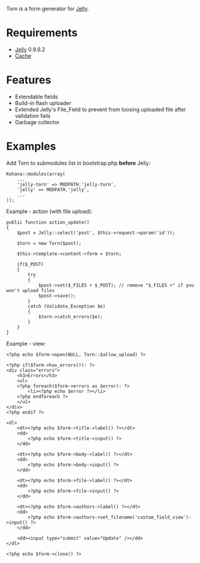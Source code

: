 Torn is a form generator for [Jelly](http://github.com/jonathangeiger/kohana-jelly).

# Requirements

* [Jelly](http://github.com/jonathangeiger/kohana-jelly) 0.9.6.2
* [Cache](http://github.com/kohana/cache)

# Features

* Extendable fields
* Build-in flash uploader
* Extended Jelly's File_Field to prevent from loosing uploaded file after validation fails
* Garbage collector

# Examples

Add Torn to submodules list in bootstrap.php **before** Jelly:

	Kohana::modules(array(
		...
		'jelly-torn' => MODPATH.'jelly-torn',
		'jelly' => MODPATH.'jelly',
		...
	));
	
Example - action (with file upload):

	public function action_update()
	{
		$post = Jelly::select('post', $this->request->param('id'));
		
		$torn = new Torn($post);
		
		$this->template->content->form = $torn;
		
		if($_POST)
		{
			try
			{
				$post->set($_FILES + $_POST); // remove "$_FILES +" if you won't upload files
				$post->save();
			}
			catch (Validate_Exception $e)
			{
				$torn->catch_errors($e);
			}
		}
	}

Example - view:

	<?php echo $form->open(NULL, Torn::$allow_upload) ?>
	
	<?php if($form->has_errors()): ?>
	<div class="errors">
		<h3>Errors</h3>
		<ul>
		<?php foreach($form->errors as $error): ?>
			<li><?php echo $error ?></li>
		<?php endforeach ?>
		</ul>
	</div>
	<?php endif ?>
	
	<dl>
		<dt><?php echo $form->title->label() ?></dt>
		<dd>
			<?php echo $form->title->input() ?>
		</dd>
		
		<dt><?php echo $form->body->label() ?></dt>
		<dd>
			<?php echo $form->body->input() ?>
		</dd>
		
		<dt><?php echo $form->file->label() ?></dt>
		<dd>
			<?php echo $form->file->input() ?>
		</dd>
		
		<dt><?php echo $form->authors->label() ?></dt>
		<dd>
			<?php echo $form->authors->set_filename('custom_field_view')->input() ?>
		</dd>
		
		<dd><input type="submit" value="Update" /></dd>
	</dl>
	
	<?php echo $form->close() ?>
